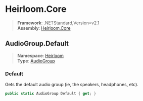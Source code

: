 # Heirloom.Core

> **Framework**: .NETStandard,Version=v2.1  
> **Assembly**: [Heirloom.Core][0]  

## AudioGroup.Default

> **Namespace**: [Heirloom][0]  
> **Type**: [AudioGroup][1]  

### Default

Gets the default audio group (ie, the speakers, headphones, etc).

```cs
public static AudioGroup Default { get; }
```

[0]: ../../../Heirloom.Core.md
[1]: ../AudioGroup.md
